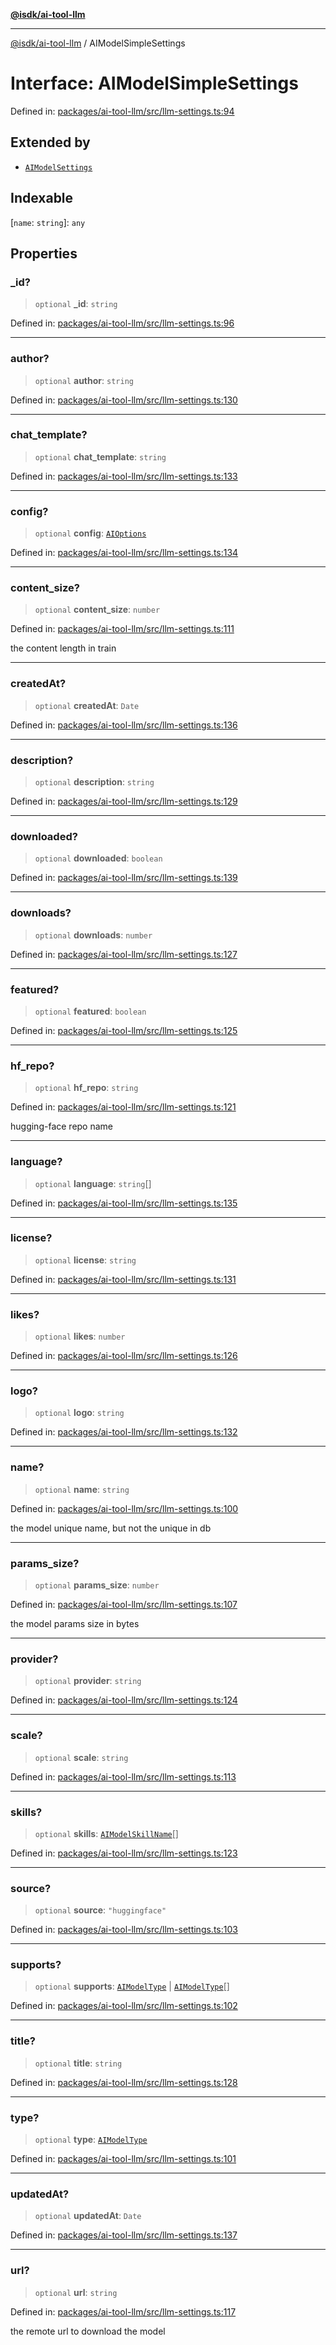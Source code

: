 [**@isdk/ai-tool-llm**](../README.md)

***

[@isdk/ai-tool-llm](../globals.md) / AIModelSimpleSettings

# Interface: AIModelSimpleSettings

Defined in: [packages/ai-tool-llm/src/llm-settings.ts:94](https://github.com/isdk/ai-tool-llm.js/blob/8c69e55e8591c1426c7cfbb1299ce4e181171e4c/src/llm-settings.ts#L94)

## Extended by

- [`AIModelSettings`](AIModelSettings.md)

## Indexable

\[`name`: `string`\]: `any`

## Properties

### \_id?

> `optional` **\_id**: `string`

Defined in: [packages/ai-tool-llm/src/llm-settings.ts:96](https://github.com/isdk/ai-tool-llm.js/blob/8c69e55e8591c1426c7cfbb1299ce4e181171e4c/src/llm-settings.ts#L96)

***

### author?

> `optional` **author**: `string`

Defined in: [packages/ai-tool-llm/src/llm-settings.ts:130](https://github.com/isdk/ai-tool-llm.js/blob/8c69e55e8591c1426c7cfbb1299ce4e181171e4c/src/llm-settings.ts#L130)

***

### chat\_template?

> `optional` **chat\_template**: `string`

Defined in: [packages/ai-tool-llm/src/llm-settings.ts:133](https://github.com/isdk/ai-tool-llm.js/blob/8c69e55e8591c1426c7cfbb1299ce4e181171e4c/src/llm-settings.ts#L133)

***

### config?

> `optional` **config**: [`AIOptions`](AIOptions.md)

Defined in: [packages/ai-tool-llm/src/llm-settings.ts:134](https://github.com/isdk/ai-tool-llm.js/blob/8c69e55e8591c1426c7cfbb1299ce4e181171e4c/src/llm-settings.ts#L134)

***

### content\_size?

> `optional` **content\_size**: `number`

Defined in: [packages/ai-tool-llm/src/llm-settings.ts:111](https://github.com/isdk/ai-tool-llm.js/blob/8c69e55e8591c1426c7cfbb1299ce4e181171e4c/src/llm-settings.ts#L111)

the content length in train

***

### createdAt?

> `optional` **createdAt**: `Date`

Defined in: [packages/ai-tool-llm/src/llm-settings.ts:136](https://github.com/isdk/ai-tool-llm.js/blob/8c69e55e8591c1426c7cfbb1299ce4e181171e4c/src/llm-settings.ts#L136)

***

### description?

> `optional` **description**: `string`

Defined in: [packages/ai-tool-llm/src/llm-settings.ts:129](https://github.com/isdk/ai-tool-llm.js/blob/8c69e55e8591c1426c7cfbb1299ce4e181171e4c/src/llm-settings.ts#L129)

***

### downloaded?

> `optional` **downloaded**: `boolean`

Defined in: [packages/ai-tool-llm/src/llm-settings.ts:139](https://github.com/isdk/ai-tool-llm.js/blob/8c69e55e8591c1426c7cfbb1299ce4e181171e4c/src/llm-settings.ts#L139)

***

### downloads?

> `optional` **downloads**: `number`

Defined in: [packages/ai-tool-llm/src/llm-settings.ts:127](https://github.com/isdk/ai-tool-llm.js/blob/8c69e55e8591c1426c7cfbb1299ce4e181171e4c/src/llm-settings.ts#L127)

***

### featured?

> `optional` **featured**: `boolean`

Defined in: [packages/ai-tool-llm/src/llm-settings.ts:125](https://github.com/isdk/ai-tool-llm.js/blob/8c69e55e8591c1426c7cfbb1299ce4e181171e4c/src/llm-settings.ts#L125)

***

### hf\_repo?

> `optional` **hf\_repo**: `string`

Defined in: [packages/ai-tool-llm/src/llm-settings.ts:121](https://github.com/isdk/ai-tool-llm.js/blob/8c69e55e8591c1426c7cfbb1299ce4e181171e4c/src/llm-settings.ts#L121)

hugging-face repo name

***

### language?

> `optional` **language**: `string`[]

Defined in: [packages/ai-tool-llm/src/llm-settings.ts:135](https://github.com/isdk/ai-tool-llm.js/blob/8c69e55e8591c1426c7cfbb1299ce4e181171e4c/src/llm-settings.ts#L135)

***

### license?

> `optional` **license**: `string`

Defined in: [packages/ai-tool-llm/src/llm-settings.ts:131](https://github.com/isdk/ai-tool-llm.js/blob/8c69e55e8591c1426c7cfbb1299ce4e181171e4c/src/llm-settings.ts#L131)

***

### likes?

> `optional` **likes**: `number`

Defined in: [packages/ai-tool-llm/src/llm-settings.ts:126](https://github.com/isdk/ai-tool-llm.js/blob/8c69e55e8591c1426c7cfbb1299ce4e181171e4c/src/llm-settings.ts#L126)

***

### logo?

> `optional` **logo**: `string`

Defined in: [packages/ai-tool-llm/src/llm-settings.ts:132](https://github.com/isdk/ai-tool-llm.js/blob/8c69e55e8591c1426c7cfbb1299ce4e181171e4c/src/llm-settings.ts#L132)

***

### name?

> `optional` **name**: `string`

Defined in: [packages/ai-tool-llm/src/llm-settings.ts:100](https://github.com/isdk/ai-tool-llm.js/blob/8c69e55e8591c1426c7cfbb1299ce4e181171e4c/src/llm-settings.ts#L100)

the model unique name, but not the unique in db

***

### params\_size?

> `optional` **params\_size**: `number`

Defined in: [packages/ai-tool-llm/src/llm-settings.ts:107](https://github.com/isdk/ai-tool-llm.js/blob/8c69e55e8591c1426c7cfbb1299ce4e181171e4c/src/llm-settings.ts#L107)

the model params size in bytes

***

### provider?

> `optional` **provider**: `string`

Defined in: [packages/ai-tool-llm/src/llm-settings.ts:124](https://github.com/isdk/ai-tool-llm.js/blob/8c69e55e8591c1426c7cfbb1299ce4e181171e4c/src/llm-settings.ts#L124)

***

### scale?

> `optional` **scale**: `string`

Defined in: [packages/ai-tool-llm/src/llm-settings.ts:113](https://github.com/isdk/ai-tool-llm.js/blob/8c69e55e8591c1426c7cfbb1299ce4e181171e4c/src/llm-settings.ts#L113)

***

### skills?

> `optional` **skills**: [`AIModelSkillName`](../type-aliases/AIModelSkillName.md)[]

Defined in: [packages/ai-tool-llm/src/llm-settings.ts:123](https://github.com/isdk/ai-tool-llm.js/blob/8c69e55e8591c1426c7cfbb1299ce4e181171e4c/src/llm-settings.ts#L123)

***

### source?

> `optional` **source**: `"huggingface"`

Defined in: [packages/ai-tool-llm/src/llm-settings.ts:103](https://github.com/isdk/ai-tool-llm.js/blob/8c69e55e8591c1426c7cfbb1299ce4e181171e4c/src/llm-settings.ts#L103)

***

### supports?

> `optional` **supports**: [`AIModelType`](../enumerations/AIModelType.md) \| [`AIModelType`](../enumerations/AIModelType.md)[]

Defined in: [packages/ai-tool-llm/src/llm-settings.ts:102](https://github.com/isdk/ai-tool-llm.js/blob/8c69e55e8591c1426c7cfbb1299ce4e181171e4c/src/llm-settings.ts#L102)

***

### title?

> `optional` **title**: `string`

Defined in: [packages/ai-tool-llm/src/llm-settings.ts:128](https://github.com/isdk/ai-tool-llm.js/blob/8c69e55e8591c1426c7cfbb1299ce4e181171e4c/src/llm-settings.ts#L128)

***

### type?

> `optional` **type**: [`AIModelType`](../enumerations/AIModelType.md)

Defined in: [packages/ai-tool-llm/src/llm-settings.ts:101](https://github.com/isdk/ai-tool-llm.js/blob/8c69e55e8591c1426c7cfbb1299ce4e181171e4c/src/llm-settings.ts#L101)

***

### updatedAt?

> `optional` **updatedAt**: `Date`

Defined in: [packages/ai-tool-llm/src/llm-settings.ts:137](https://github.com/isdk/ai-tool-llm.js/blob/8c69e55e8591c1426c7cfbb1299ce4e181171e4c/src/llm-settings.ts#L137)

***

### url?

> `optional` **url**: `string`

Defined in: [packages/ai-tool-llm/src/llm-settings.ts:117](https://github.com/isdk/ai-tool-llm.js/blob/8c69e55e8591c1426c7cfbb1299ce4e181171e4c/src/llm-settings.ts#L117)

the remote url to download the model
